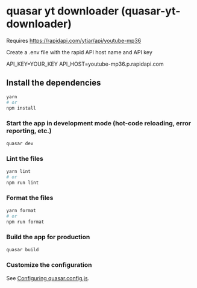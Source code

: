 # quasar yt downloader (quasar-yt-downloader)

Requires https://rapidapi.com/ytjar/api/youtube-mp36

Create a .env file with the rapid API host name and API key

API_KEY=YOUR_KEY
API_HOST=youtube-mp36.p.rapidapi.com

## Install the dependencies
```bash
yarn
# or
npm install
```

### Start the app in development mode (hot-code reloading, error reporting, etc.)
```bash
quasar dev
```


### Lint the files
```bash
yarn lint
# or
npm run lint
```


### Format the files
```bash
yarn format
# or
npm run format
```



### Build the app for production
```bash
quasar build
```

### Customize the configuration
See [Configuring quasar.config.js](https://v2.quasar.dev/quasar-cli-webpack/quasar-config-js).
